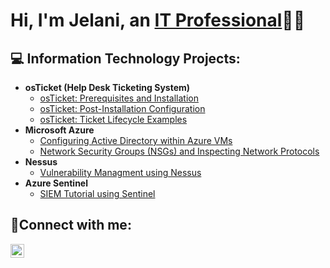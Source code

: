 <h1>Hi, I'm Jelani, an <a href="https://www.linkedin.com/in/jelaniforde">IT Professional</a>👨‍💻</h1>

<h2>💻 Information Technology Projects:</h2>

- <b>osTicket (Help Desk Ticketing System)</b>
  - [osTicket: Prerequisites and Installation](https://github.com/LaniGTR/osticket-prereqs)
  - [osTicket: Post-Installation Configuration](https://github.com/LaniGTR/post-install-config)
  - [osTicket: Ticket Lifecycle Examples](https://github.com/LaniGTR/ticket-lifecycle)
- <b>Microsoft Azure</b>
  - [Configuring Active Directory within Azure VMs](https://github.com/LaniGTR/Configuring-on-premises-AD-within-Azure)
  - [Network Security Groups (NSGs) and Inspecting Network Protocols](https://github.com/LaniGTR/NSGs-and-Inspecting-Network-Protocols)
- <b>Nessus</b>
  - [Vulnerability Managment using Nessus](https://github.com/LaniGTR/Vulnerability-Managment-using-Nessus)
- <b>Azure Sentinel</b>
  - [SIEM Tutorial using Sentinel](https://github.com/LaniGTR/SIEM-Tutorial-using-Sentinel)

<h2>🤳Connect with me:</h2>


[<img align="left" alt="Jelani | LinkedIn" width="22px" src="https://cdn.jsdelivr.net/npm/simple-icons@v3/icons/linkedin.svg" />][linkedin]



[linkedin]: https://www.linkedin.com/in/jelaniforde
